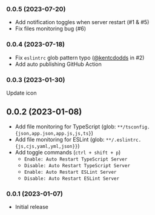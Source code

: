 ### 0.0.5 (2023-07-20)
* Add notification toggles when server restart (#1 & #5)
* Fix files monitoring bug (#6)

### 0.0.4 (2023-07-18)
* Fix `eslintrc` glob pattern typo ([@kentcdodds](https://github.com/kentcdodds) in #2)
* Add auto publishing GitHub Action

### 0.0.3 (2023-01-30)
Update icon

## 0.0.2 (2023-01-08)
* Add file monitoring for TypeScript (glob: `**/tsconfig.{json,app.json,app.js,js,ts}`) 
* Add file monitoring for ESLint (glob: `**/.eslintrc.{js,cjs,yaml,yml,json}}`)
* Add toggle commands (`ctrl + shift + p`)
  * `Enable: Auto Restart TypeScript Server`
  * `Disable: Auto Restart TypeScript Server`
  * `Enable: Auto Restart ESLint Server`
  * `Disable: Auto Restart ESLint Server`

### 0.0.1 (2023-01-07)
* Initial release